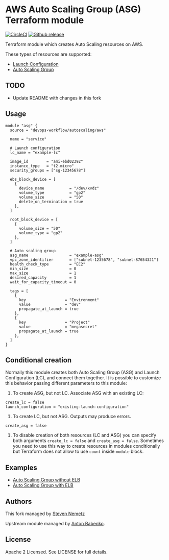 # AWS Auto Scaling Group (ASG) Terraform module

[![CircleCI](https://circleci.com/gh/devops-workflow/terraform-aws-autoscaling/tree/master.svg?style=svg)](https://circleci.com/gh/devops-workflow/terraform-aws-autoscaling/tree/master)
[![Github release](https://img.shields.io/github/release/devops-workflow/terraform-aws-autoscaling.svg)](https://github.com/devops-workflow/terraform-aws-autoscaling/releases)

Terraform module which creates Auto Scaling resources on AWS.

These types of resources are supported:

* [Launch Configuration](https://www.terraform.io/docs/providers/aws/r/launch_configuration.html)
* [Auto Scaling Group](https://www.terraform.io/docs/providers/aws/r/autoscaling_group.html)

## TODO

* Update README with changes in this fork

## Usage

```hcl
module "asg" {
  source = "devops-workflow/autoscaling/aws"

  name = "service"

  # Launch configuration
  lc_name = "example-lc"

  image_id        = "ami-ebd02392"
  instance_type   = "t2.micro"
  security_groups = ["sg-12345678"]

  ebs_block_device = [
    {
      device_name           = "/dev/xvdz"
      volume_type           = "gp2"
      volume_size           = "50"
      delete_on_termination = true
    },
  ]

  root_block_device = [
    {
      volume_size = "50"
      volume_type = "gp2"
    },
  ]

  # Auto scaling group
  asg_name                  = "example-asg"
  vpc_zone_identifier       = ["subnet-1235678", "subnet-87654321"]
  health_check_type         = "EC2"
  min_size                  = 0
  max_size                  = 1
  desired_capacity          = 1
  wait_for_capacity_timeout = 0

  tags = [
    {
      key                 = "Environment"
      value               = "dev"
      propagate_at_launch = true
    },
    {
      key                 = "Project"
      value               = "megasecret"
      propagate_at_launch = true
    },
  ]
}
```

## Conditional creation

Normally this module creates both Auto Scaling Group (ASG) and Launch
Configuration (LC), and connect them together. It is possible to customize
this behavior passing different parameters to this module:

1. To create ASG, but not LC. Associate ASG with an existing LC:

```hcl
create_lc = false
launch_configuration = "existing-launch-configuration"
```

1. To create LC, but not ASG. Outputs may produce errors.

```hcl
create_asg = false
```

1. To disable creation of both resources (LC and ASG) you can specify both arguments `create_lc = false` and `create_asg = false`. Sometimes you need to use this way to create resources in modules conditionally but Terraform does not allow to use `count` inside `module` block.

## Examples

* [Auto Scaling Group without ELB](https://github.com/terraform-aws-modules/terraform-aws-autoscaling/tree/master/examples/asg_ec2)
* [Auto Scaling Group with ELB](https://github.com/terraform-aws-modules/terraform-aws-autoscaling/tree/master/examples/asg_elb)

## Authors

This fork managed by [Steven Nemetz](ttps://github.com/snemetz)

Upstream module managed by [Anton Babenko](https://github.com/antonbabenko).

## License

Apache 2 Licensed. See LICENSE for full details.
